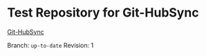 # Test Repository for Git-HubSync

[Git-HubSync](https://github.com/iquiw/git-hubsync)

Branch: `up-to-date`
Revision: 1
